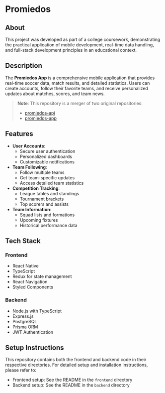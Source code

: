 # Promiedos

## About

This project was developed as part of a college coursework, demonstrating the practical application of mobile development, real-time data handling, and full-stack development principles in an educational context.

## Description

The **Promiedos App** is a comprehensive mobile application that provides real-time soccer data, match results, and detailed statistics. Users can create accounts, follow their favorite teams, and receive personalized updates about matches, scores, and team news.

> **Note**: This repository is a merger of two original repositories:
>
> - [promiedos-api](https://github.com/panchoseijas/server-Promiedos)
> - [promiedos-app](https://github.com/santitamaritt/promiedos)

## Features

- **User Accounts**:
  - Secure user authentication
  - Personalized dashboards
  - Customizable notifications
- **Team Following**:
  - Follow multiple teams
  - Get team-specific updates
  - Access detailed team statistics
- **Competition Tracking**:
  - League tables and standings
  - Tournament brackets
  - Top scorers and assists
- **Team Information**:
  - Squad lists and formations
  - Upcoming fixtures
  - Historical performance data

## Tech Stack

### Frontend

- React Native
- TypeScript
- Redux for state management
- React Navigation
- Styled Components

### Backend

- Node.js with TypeScript
- Express.js
- PostgreSQL
- Prisma ORM
- JWT Authentication

## Setup Instructions

This repository contains both the frontend and backend code in their respective directories. For detailed setup and installation instructions, please refer to:

- Frontend setup: See the README in the `frontend` directory
- Backend setup: See the README in the `backend` directory
